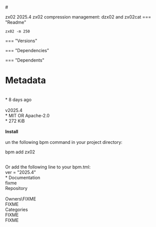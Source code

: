 #<div class="main-content"><div class="content-left">zx02 2025.4
zx02 compression management: dzx02 and zx02cat
=== "Readme"
    
    zx02 -m 250
=== "Versions"

=== "Dependencies"

=== "Dependents"
</div>
<div class="content-right"><h1>Metadata</h1><br>* 8 days ago<br><br>v2025.4<br>* MIT OR Apache-2.0<br>* 272 KiB<br><br><b>Install</b><br><br>un the following bpm command in your project directory:<br><p class="encadre">bpm add zx02</p><br>Or add the following line to your bpm.tml:<br>ver = "2025.4"<br>* Documentation<br>fixme<br>Repository<br><br>Owners\FIXME<br>FIXME<br>Categories<br>FIXME<br>FIXME<br>
</div>
</div>
